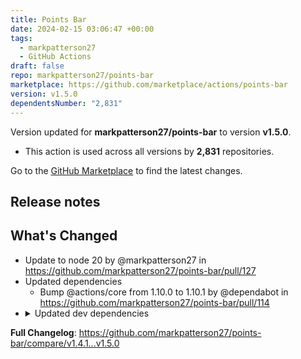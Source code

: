 ```yaml
---
title: Points Bar
date: 2024-02-15 03:06:47 +00:00
tags:
  - markpatterson27
  - GitHub Actions
draft: false
repo: markpatterson27/points-bar
marketplace: https://github.com/marketplace/actions/points-bar
version: v1.5.0
dependentsNumber: "2,831"
---
```



Version updated for **markpatterson27/points-bar** to version **v1.5.0**.
- This action is used across all versions by **2,831** repositories.

Go to the [GitHub Marketplace](https://github.com/marketplace/actions/points-bar) to find the latest changes.

## Release notes

## What's Changed
* Update to node 20 by @markpatterson27 in https://github.com/markpatterson27/points-bar/pull/127
* Updated dependencies 
  * Bump @actions/core from 1.10.0 to 1.10.1 by @dependabot in https://github.com/markpatterson27/points-bar/pull/114
* <details><summary>Updated dev dependencies</summary><ul>
* Update dev dependencies by @markpatterson27 in https://github.com/markpatterson27/points-bar/pull/91
* Update dev dependencies by @markpatterson27 in https://github.com/markpatterson27/points-bar/pull/98
* Update dev dependencies by @markpatterson27 in https://github.com/markpatterson27/points-bar/pull/107
* Update dev dependencies by @markpatterson27 in https://github.com/markpatterson27/points-bar/pull/117
* Update dev dependencies by @markpatterson27 in https://github.com/markpatterson27/points-bar/pull/124
</ul></details>




**Full Changelog**: https://github.com/markpatterson27/points-bar/compare/v1.4.1...v1.5.0
